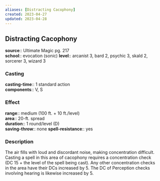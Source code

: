 ```yaml
---
aliases: [Distracting Cacophony]
created: 2023-04-27
updated: 2023-04-28
---
```


## Distracting Cacophony

**source**:: Ultimate Magic pg. 217  
**school**:: evocation (sonic)
**level**:: arcanist 3, bard 2, psychic 3, skald 2, sorcerer 3, wizard 3

### Casting

**casting-time**:: 1 standard action  
**components**:: V, S

### Effect

**range**:: medium (100 ft. + 10 ft./level)  
**area**:: 20-ft. spread  
**duration**:: 1 round/level (D)  
**saving-throw**:: none
**spell-resistance**:: yes

### Description

The air fills with loud and discordant noise, making concentration difficult. Casting a spell in this area of cacophony requires a concentration check (DC 15 + the level of the spell being cast). Any other concentration checks in the area have their DCs increased by 5. The DC of Perception checks involving hearing is likewise increased by 5.
